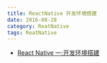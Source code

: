 ```yaml
---
title: ReactNative 开发环境搭建
date: 2016-08-28
category: ReatNative
tags: ReatNative
---
```


- [React Native 一:开发环境搭建](http://blog.csdn.net/p106786860/article/details/51052299)
